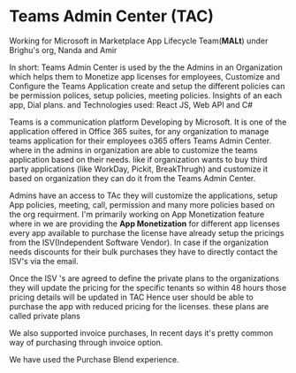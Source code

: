 # Teams Admin Center (TAC)
Working for Microsoft in Marketplace App Lifecycle Team(**MALt**) under Brighu's org, Nanda and Amir

In short: Teams Admin Center is used by the the Admins in an Organization which helps them to Monetize app licenses for employees, Customize and Configure the Teams Application create and setup the different policies can be permission polices, setup policies, meeting policies. Insights of an each app, Dial plans. and Technologies used: React JS, Web API and C#

Teams is a communication platform Developing by Microsoft. It is one of the application offered in Office 365 suites, for any organization to manage teams application for their employees o365 offers Teams Admin Center.
where in the admins in organization are able to customize the teams application based on their needs. 
like if organization wants to buy third party applications (like WorkDay, Pickit, BreakThrugh) and customize it based on organization they can do it from the Teams Admin Center.

Admins have an access to TAc they will customize the applications, setup App policies, meeting, call, permission and many more policies based on the org requirment.
I'm primarily working on App Monetization feature where in we are providing the **App Monetization** for different app licenses every app available to purchase the license have already setup the pricings from the ISV(Independent Software Vendor).
In case if the organization needs discounts for their bulk purchases they have to directly contact the ISV's via the email.

Once the ISV 's are agreed to define the private plans to the organizations they will update the pricing for the specific tenants so within 48 hours those pricing details will be updated in TAC
Hence user should be able to purchase the app with reduced pricing for the licenses. these plans are called private plans

We also supported invoice purchases, In recent days it's pretty common way of purchasing through invoice option.

We have used the Purchase Blend experience. 
